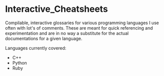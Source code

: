 # Interactive_Cheatsheets

Compilable, interactive glossaries for various programming languages I use often with lot's of comments. These are meant for quick referencing and experimentation and are in no way a substitute for the actual documentations for a given language.

Languages currently covered:

- C++
- Python
- Ruby
